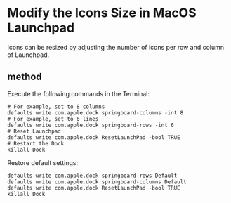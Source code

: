 # Modify the Icons Size in MacOS Launchpad

Icons can be resized by adjusting the number of icons per row and column of Launchpad.
<!--more-->

## method

Execute the following commands in the Terminal:
```shell
# For example, set to 8 columns
defaults write com.apple.dock springboard-columns -int 8
# For example, set to 6 lines
defaults write com.apple.dock springboard-rows -int 6
# Reset Launchpad
defaults write com.apple.dock ResetLaunchPad -bool TRUE
# Restart the Dock
killall Dock
```

Restore default settings:
```shell
defaults write com.apple.dock springboard-rows Default
defaults write com.apple.dock springboard-columns Default
defaults write com.apple.dock ResetLaunchPad -bool TRUE
killall Dock
```
